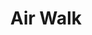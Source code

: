 ---
title: "Air Walk"

spell:
  schools:
    - name:        "Transmutation"
      subschools:  []
      descriptors: ["Air"]
  classes:
    - name:  "Cleric"
      abbr:  "Clr"
      level: 4
    - name:  "Druid"
      abbr:  "Drd"
      level: 4
  domains:
    - name:  "Air"
      abbr:  "Air"
      level: 4
  components:         [V, S, DF]
  castingTime:        "1 standard action"
  range:              "Touch"
  target:             "Creature (Gargantuan or smaller) touched"
  duration:           "10 min./level"
  savingThrow:        "None"
  spellResistance:    "Yes (harmless)"
  description:        |
    The subject can tread on air as if walking on solid ground. Moving upward is similar to walking up a hill. The maximum upward or downward angle possible is 45 degrees, at a rate equal to one-half the air walker's normal speed.

    A strong wind (21+ mph) can push the subject along or hold it back. At the end of its turn each round, the wind blows the air walker 5 feet for each 5 miles per hour of wind speed. The creature may be subject to additional penalties in exceptionally strong or turbulent winds, such as loss of control over movement or physical damage from being buffeted about.

    Should the spell duration expire while the subject is still aloft, the magic fails slowly. The subject floats downward 60 feet per round for 1d6 rounds. If it reaches the ground in that amount of time, it lands safely. If not, it falls the rest of the distance, taking 1d6 points of damage per 10 feet of fall. Since dispelling a spell effectively ends it, the subject also descends in this way if the air walk spell is dispelled, but not if it is negated by an antimagic field.

    You can cast air walk on a specially trained mount so it can be ridden through the air. You can train a mount to move with the aid of air walk (counts as a trick; see Handle Animal skill) with one week of work and a DC 25 Handle Animal check.
---